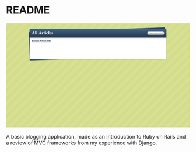 # README

![image info](./app/assets/images/screenshot.png)

A basic blogging application, made as an introduction to Ruby on Rails and a review of MVC frameworks from my experience with Django.